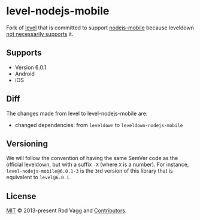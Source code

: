 # level-nodejs-mobile

Fork of [level](https://github.com/Level/level) that is committed to support [nodejs-mobile](https://github.com/janeasystems/nodejs-mobile) because leveldown [not necessarily supports](https://github.com/Level/leveldown/issues/575) it.

## Supports

- Version 6.0.1
- Android
- iOS

## Diff

The changes made from level to level-nodejs-mobile are:

- changed dependencies: from `leveldown` to `leveldown-nodejs-mobile`

## Versioning

We will follow the convention of having the same SemVer code as the official leveldown, but with a suffix `-X` (where `X` is a number). For instance, `level-nodejs-mobile@6.0.1-3` is the `3`rd version of this library that is equivalent to `level@6.0.1`.

## License

[MIT](LICENSE.md) © 2013-present Rod Vagg and [Contributors](CONTRIBUTORS.md).

[level-badge]: https://leveljs.org/img/badge.svg

[leveldown]: https://github.com/Level/leveldown

[level-js]: https://github.com/Level/level-js

[encoding-down]: https://github.com/Level/encoding-down
